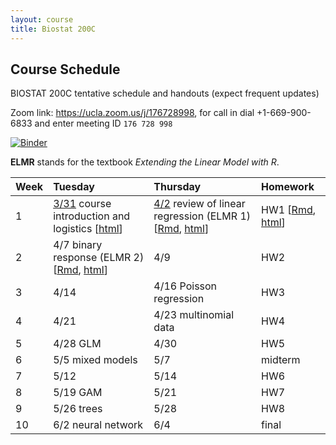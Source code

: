 ```yaml
---
layout: course
title: Biostat 200C
---
```


## Course Schedule

BIOSTAT 200C tentative schedule and handouts (expect frequent updates)

Zoom link: <https://ucla.zoom.us/j/176728998>, for call in dial +1-669-900-6833 and enter meeting ID `176 728 998`

[![Binder](https://mybinder.org/badge_logo.svg)](https://mybinder.org/v2/gh/ucla-biostat-200c-2020spring/ucla-biostat-200c-2020spring.github.io/master?urlpath=rstudio)

**ELMR** stands for the textbook _Extending the Linear Model with R_. 

| Week | Tuesday | Thursday | Homework |  
|:-----------|:-----------|:------------|:------------|  
| 1 | [3/31](https://ucla-biostat-200c-2020spring.github.io/biostat200cspring2020/2020/03/31/week1-day1.html) course introduction and logistics \[[html](../slides/01-intro/intro.html)\] | [4/2](https://ucla-biostat-200c-2020spring.github.io/biostat200cspring2020/2020/04/02/week1-day2.html) review of linear regression (ELMR 1) \[[Rmd](https://raw.githubusercontent.com/ucla-biostat-200c-2020spring/ucla-biostat-200c-2020spring.github.io/master/slides/02-lm/lm.Rmd), [html](../slides/02-lm/lm.html)\] | HW1 \[[Rmd](https://raw.githubusercontent.com/ucla-biostat-200c-2020spring/ucla-biostat-200c-2020spring.github.io/master/hw/hw1/hw1.Rmd), [html](../hw/hw1/hw1.html)\] |  
| 2 | 4/7 binary response (ELMR 2) \[[Rmd](https://raw.githubusercontent.com/ucla-biostat-200c-2020spring/ucla-biostat-200c-2020spring.github.io/master/slides/03-binary/binary.Rmd), [html](../slides/03-binary/binary.html)\] | 4/9 | HW2 |  
| 3 | 4/14  | 4/16 Poisson regression | HW3 |  
| 4 | 4/21 | 4/23 multinomial data | HW4 |
| 5 | 4/28 GLM | 4/30 | HW5 |
| 6 | 5/5 mixed models | 5/7 | midterm | 
| 7 | 5/12 | 5/14 | HW6 |  
| 8 | 5/19 GAM | 5/21 | HW7 |  
| 9 | 5/26 trees | 5/28 | HW8 |  
| 10 | 6/2 neural network | 6/4 | final |  
